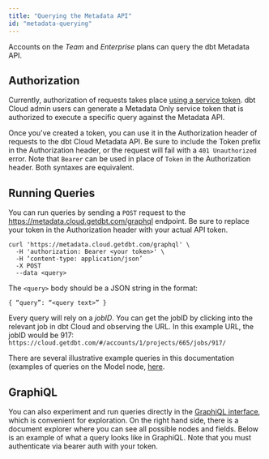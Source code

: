 ```yaml
---
title: "Querying the Metadata API"
id: "metadata-querying"
---
```

Accounts on the _Team_ and _Enterprise_ plans can query the dbt Metadata API.

## Authorization

Currently, authorization of requests takes place [using a service token](https://docs.getdbt.com/docs/dbt-cloud/dbt-cloud-api/service-tokens). dbt Cloud admin users can generate a Metadata Only service token that is authorized to execute a specific query against the Metadata API.

Once you've created a token, you can use it in the Authorization header of requests to the dbt Cloud Metadata API. Be sure to include the Token prefix in the Authorization header, or the request will fail with a `401 Unauthorized` error. Note that `Bearer` can be used in place of `Token` in the Authorization header. Both syntaxes are equivalent.

## Running Queries

You can run queries by sending a `POST` request to the https://metadata.cloud.getdbt.com/graphql endpoint. Be sure to replace your token in the Authorization header with your actual API token.

```
curl 'https://metadata.cloud.getdbt.com/graphql' \
  -H 'authorization: Bearer <your token>' \
  -H ‘content-type: application/json’
  -X POST
  --data <query>
```

The `<query>` body should be a JSON string in the format:

```
{ “query”: “<query text>” }
```

Every query will rely on a *jobID*.  You can get the jobID by clicking into the relevant job in dbt Cloud and observing the URL. In this example URL, the jobID would be 917: `https://cloud.getdbt.com/#/accounts/1/projects/665/jobs/917/`

There are several illustrative example queries in this documentation (examples of queries on the <Term id="model">Model</Term> node, [here](/docs/dbt-cloud/dbt-cloud-api/metadata/schema/metadata-schema-model).

## GraphiQL
You can also experiment and run queries directly in the [GraphiQL interface](https://metadata.cloud.getdbt.com/graphiql), which is convenient for exploration. On the right hand side, there is a document explorer where you can see all possible nodes and fields.  Below is an example of what a query looks like in GraphiQL.  Note that you must authenticate via bearer auth with your token.

<Lightbox src="/img/docs/dbt-cloud/GraphiQL.png" title=""/>
